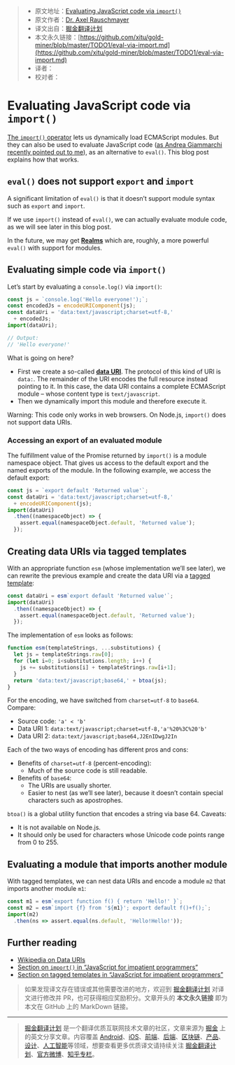 > * 原文地址：[Evaluating JavaScript code via `import()`](https://2ality.com/2019/10/eval-via-import.html)
> * 原文作者：[Dr. Axel Rauschmayer](http://dr-axel.de/)
> * 译文出自：[掘金翻译计划](https://github.com/xitu/gold-miner)
> * 本文永久链接：[https://github.com/xitu/gold-miner/blob/master/TODO1/eval-via-import.md](https://github.com/xitu/gold-miner/blob/master/TODO1/eval-via-import.md)
> * 译者：
> * 校对者：

# Evaluating JavaScript code via `import()`

[The `import()` operator](https://exploringjs.com/impatient-js/ch_modules.html#loading-modules-dynamically-via-import) lets us dynamically load ECMAScript modules. But they can also be used to evaluate JavaScript code ([as Andrea Giammarchi recently pointed out to me](https://twitter.com/WebReflection/status/1171697666335662086)), as an alternative to `eval()`. This blog post explains how that works.

## `eval()` does not support `export` and `import`

A significant limitation of `eval()` is that it doesn’t support module syntax such as `export` and `import`.

If we use `import()` instead of `eval()`, we can actually evaluate module code, as we will see later in this blog post.

In the future, we may get [**Realms**](https://github.com/tc39/proposal-realms) which are, roughly, a more powerful `eval()` with support for modules.

## Evaluating simple code via `import()`

Let’s start by evaluating a `console.log()` via `import()`:

```js
const js = `console.log('Hello everyone!');`;
const encodedJs = encodeURIComponent(js);
const dataUri = 'data:text/javascript;charset=utf-8,'
  + encodedJs;
import(dataUri);

// Output:
// 'Hello everyone!'
```

What is going on here?

* First we create a so-called [**data URI**](https://en.wikipedia.org/wiki/Data_URI_scheme). The protocol of this kind of URI is `data:`. The remainder of the URI encodes the full resource instead pointing to it. In this case, the data URI contains a complete ECMAScript module – whose content type is `text/javascript`.
* Then we dynamically import this module and therefore execute it.

Warning: This code only works in web browsers. On Node.js, `import()` does not support data URIs.

### Accessing an export of an evaluated module

The fulfillment value of the Promise returned by `import()` is a module namespace object. That gives us access to the default export and the named exports of the module. In the following example, we access the default export:

```js
const js = `export default 'Returned value'`;
const dataUri = 'data:text/javascript;charset=utf-8,'
  + encodeURIComponent(js);
import(dataUri)
  .then((namespaceObject) => {
    assert.equal(namespaceObject.default, 'Returned value');
  });
```

## Creating data URIs via tagged templates

With an appropriate function `esm` (whose implementation we’ll see later), we can rewrite the previous example and create the data URI via a [tagged template](https://exploringjs.com/impatient-js/ch_template-literals.html#tagged-templates):

```js
const dataUri = esm`export default 'Returned value'`;
import(dataUri)
  .then((namespaceObject) => {
    assert.equal(namespaceObject.default, 'Returned value');
  });
```

The implementation of `esm` looks as follows:

```js
function esm(templateStrings, ...substitutions) {
  let js = templateStrings.raw[0];
  for (let i=0; i<substitutions.length; i++) {
    js += substitutions[i] + templateStrings.raw[i+1];
  }
  return 'data:text/javascript;base64,' + btoa(js);
}
```

For the encoding, we have switched from `charset=utf-8` to `base64`. Compare:

* Source code: `'a' < 'b'`
* Data URI 1: `data:text/javascript;charset=utf-8,'a'%20%3C%20'b'`
* Data URI 2: `data:text/javascript;base64,J2EnIDwgJ2In`

Each of the two ways of encoding has different pros and cons:

* Benefits of `charset=utf-8` (percent-encoding):
    * Much of the source code is still readable.
* Benefits of `base64`:
    * The URIs are usually shorter.
    * Easier to nest (as we’ll see later), because it doesn’t contain special characters such as apostrophes.

`btoa()` is a global utility function that encodes a string via base 64. Caveats:

* It is not available on Node.js.
* It should only be used for characters whose Unicode code points range from 0 to 255.

## Evaluating a module that imports another module

With tagged templates, we can nest data URIs and encode a module `m2` that imports another module `m1`:

```js
const m1 = esm`export function f() { return 'Hello!' }`;
const m2 = esm`import {f} from '${m1}'; export default f()+f();`;
import(m2)
  .then(ns => assert.equal(ns.default, 'Hello!Hello!'));
```

## Further reading

* [Wikipedia on Data URIs](https://en.wikipedia.org/wiki/Data_URI_scheme)
* [Section on `import()` in “JavaScript for impatient programmers”](https://exploringjs.com/impatient-js/ch_modules.html#loading-modules-dynamically-via-import)
* [Section on tagged templates in “JavaScript for impatient programmers”](https://exploringjs.com/impatient-js/ch_template-literals.html#tagged-templates)

> 如果发现译文存在错误或其他需要改进的地方，欢迎到 [掘金翻译计划](https://github.com/xitu/gold-miner) 对译文进行修改并 PR，也可获得相应奖励积分。文章开头的 **本文永久链接** 即为本文在 GitHub 上的 MarkDown 链接。

---

> [掘金翻译计划](https://github.com/xitu/gold-miner) 是一个翻译优质互联网技术文章的社区，文章来源为 [掘金](https://juejin.im) 上的英文分享文章。内容覆盖 [Android](https://github.com/xitu/gold-miner#android)、[iOS](https://github.com/xitu/gold-miner#ios)、[前端](https://github.com/xitu/gold-miner#前端)、[后端](https://github.com/xitu/gold-miner#后端)、[区块链](https://github.com/xitu/gold-miner#区块链)、[产品](https://github.com/xitu/gold-miner#产品)、[设计](https://github.com/xitu/gold-miner#设计)、[人工智能](https://github.com/xitu/gold-miner#人工智能)等领域，想要查看更多优质译文请持续关注 [掘金翻译计划](https://github.com/xitu/gold-miner)、[官方微博](http://weibo.com/juejinfanyi)、[知乎专栏](https://zhuanlan.zhihu.com/juejinfanyi)。
